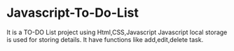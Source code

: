# Javascript-To-Do-List
It is a TO-DO List project using Html,CSS,Javascript 
Javascript local storage is used for storing details.
It have functions like add,edit,delete task.

